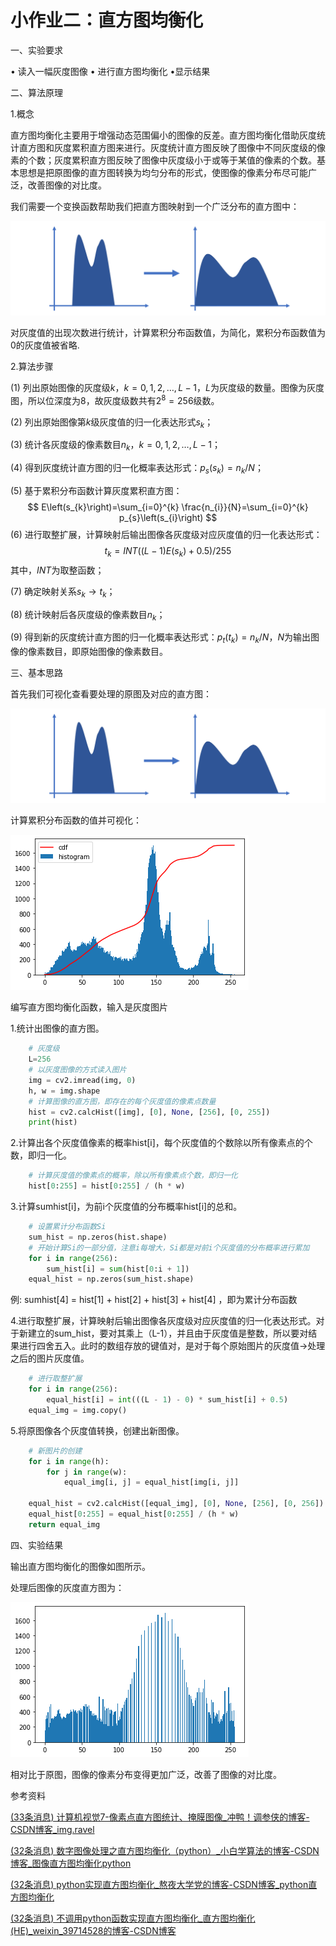 # 小作业二：直方图均衡化

一、实验要求

• 读入一幅灰度图像 • 进行直方图均衡化 •显示结果

二、算法原理

1.概念

直方图均衡化主要用于增强动态范围偏小的图像的反差。直方图均衡化借助灰度统计直方图和灰度累积直方图来进行。灰度统计直方图反映了图像中不同灰度级的像素的个数；灰度累积直方图反映了图像中灰度级小于或等于某值的像素的个数。基本思想是把原图像的直方图转换为均匀分布的形式，使图像的像素分布尽可能广泛，改善图像的对比度。

我们需要一个变换函数帮助我们把直方图映射到一个广泛分布的直方图中：

![image-20221129154458987](..\img\image-20221129154458987.png)

对灰度值的出现次数进行统计，计算累积分布函数值，为简化，累积分布函数值为0的灰度值被省略.

2.算法步骤

(1) 列出原始图像的灰度级$k，k=0,1,2,…,L-1，L$为灰度级的数量。图像为灰度图，所以位深度为8，故灰度级数共有$2^8 = 256$级数。

(2) 列出原始图像第$k$级灰度值的归一化表达形式$s_{k}$；

(3) 统计各灰度级的像素数目$n_{k}，k = 0,1,2,…,L-1$；

(4) 得到灰度统计直方图的归一化概率表达形式：$p_{s}\left(s_{k}\right)=n_{k} / N$；

(5) 基于累积分布函数计算灰度累积直方图：
$$
E\left(s_{k}\right)=\sum_{i=0}^{k} \frac{n_{i}}{N}=\sum_{i=0}^{k} p_{s}\left(s_{i}\right)
$$
(6) 进行取整扩展，计算映射后输出图像各灰度级对应灰度值的归一化表达形式：
$$
t_{k}={INT}\left((L-1) E\left(s_{k}\right)+0.5\right) / 255
$$
其中，$INT$为取整函数；

(7) 确定映射关系$s_{k} \rightarrow t_{k}$；

(8) 统计映射后各灰度级的像素数目$n_{k}$；

(9) 得到新的灰度统计直方图的归一化概率表达形式：$p_{t}\left(t_{k}\right)=n_{k} / N$，$N$为输出图像的像素数目，即原始图像的像素数目。

三、基本思路

首先我们可视化查看要处理的原图及对应的直方图：

![image-20221129154458987](..\img\image-20221129154458987.png)

计算累积分布函数的值并可视化：

![image-20221207155553431](../img/image-20221207155553431.png)

编写直方图均衡化函数，输入是灰度图片

1.统计出图像的直方图。

```python
    # 灰度级
    L=256
    # 以灰度图像的方式读入图片
    img = cv2.imread(img, 0)
    h, w = img.shape
    # 计算图像的直方图，即存在的每个灰度值的像素点数量
    hist = cv2.calcHist([img], [0], None, [256], [0, 255])
    print(hist)
```

2.计算出各个灰度值像素的概率hist[i]，每个灰度值的个数除以所有像素点的个数，即归一化。

```python
    # 计算灰度值的像素点的概率，除以所有像素点个数，即归一化
    hist[0:255] = hist[0:255] / (h * w)
```

3.计算sumhist[i]，为前i个灰度值的分布概率hist[i]的总和。

```python
    # 设置累计分布函数Si
    sum_hist = np.zeros(hist.shape)
    # 开始计算Si的一部分值，注意i每增大，Si都是对前i个灰度值的分布概率进行累加
    for i in range(256):
        sum_hist[i] = sum(hist[0:i + 1])
    equal_hist = np.zeros(sum_hist.shape)
```

例: sumhist[4] = hist[1] + hist[2] + hist[3] + hist[4] ，即为累计分布函数

4.进行取整扩展，计算映射后输出图像各灰度级对应灰度值的归一化表达形式。对于新建立的sum_hist，要对其乘上（L-1），并且由于灰度值是整数，所以要对结果进行四舍五入。此时的数组存放的键值对，是对于每个原始图片的灰度值->处理之后的图片灰度值。

```python
    # 进行取整扩展
    for i in range(256):
        equal_hist[i] = int(((L - 1) - 0) * sum_hist[i] + 0.5)
    equal_img = img.copy()
```

5.将原图像各个灰度值转换，创建出新图像。

```python
    # 新图片的创建
    for i in range(h):
        for j in range(w):
            equal_img[i, j] = equal_hist[img[i, j]]

    equal_hist = cv2.calcHist([equal_img], [0], None, [256], [0, 256])
    equal_hist[0:255] = equal_hist[0:255] / (h * w)
    return equal_img
```

四、实验结果

输出直方图均衡化的图像如图所示。

处理后图像的灰度直方图为：

![image-20221207160943478](../img/image-20221207160943478.png)

相对比于原图，图像的像素分布变得更加广泛，改善了图像的对比度。







参考资料

[(33条消息) 计算机视觉7-像素点直方图统计、掩膜图像_冲鸭！调参侠的博客-CSDN博客_img.ravel](https://blog.csdn.net/weixin_44738378/article/details/106586298)

[(32条消息) 数字图像处理之直方图均衡化（python）_小白学算法的博客-CSDN博客_图像直方图均衡化python](https://blog.csdn.net/hu_666666/article/details/127306483)

[(32条消息) python实现直方图均衡化_熬夜大学党的博客-CSDN博客_python直方图均衡化](https://blog.csdn.net/qq_46135040/article/details/122129872)

[(32条消息) 不调用python函数实现直方图均衡化_直方图均衡化(HE)_weixin_39714528的博客-CSDN博客](https://blog.csdn.net/weixin_39714528/article/details/111126196?spm=1001.2101.3001.6661.1&utm_medium=distribute.pc_relevant_t0.none-task-blog-2~default~CTRLIST~Rate-1-111126196-blog-111126192.pc_relevant_landingrelevant&depth_1-utm_source=distribute.pc_relevant_t0.none-task-blog-2~default~CTRLIST~Rate-1-111126196-blog-111126192.pc_relevant_landingrelevant&utm_relevant_index=1)